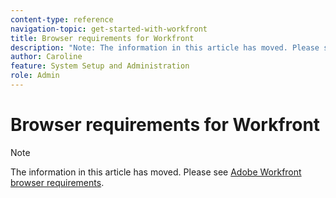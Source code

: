 ```yaml
---
content-type: reference
navigation-topic: get-started-with-workfront
title: Browser requirements for Workfront
description: "Note: The information in this article has moved. Please see Adobe Workfront browser requirements."
author: Caroline
feature: System Setup and Administration
role: Admin
---
```


# Browser requirements for Workfront

>[!NOTE]
>
>The information in this article has moved. Please see [Adobe Workfront browser requirements](../../workfront-basics/workfront-browser-requirements.md).

